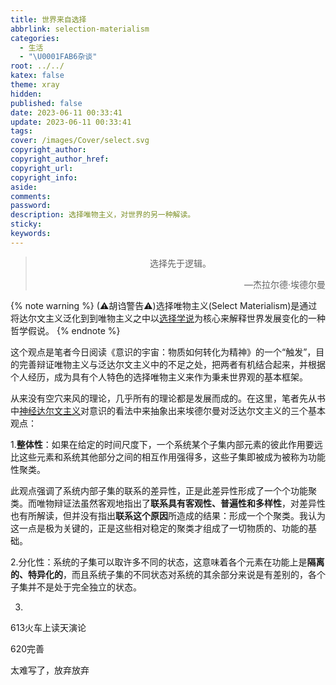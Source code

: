 ```yaml
---
title: 世界来自选择
abbrlink: selection-materialism
categories:
  - 生活
  - "\U0001FAB6杂谈"
root: ../../
katex: false
theme: xray
hidden: 
published: false
date: 2023-06-11 00:33:41
update: 2023-06-11 00:33:41
tags:
cover: /images/Cover/select.svg
copyright_author:
copyright_author_href:
copyright_url:
copyright_info:
aside:
comments:
password:
description: 选择唯物主义，对世界的另一种解读。
sticky:
keywords:
---
```


> <center>选择先于逻辑。</center>
> <p align="right">—杰拉尔德·埃德尔曼</p>

{% note warning %}
(⚠胡诌警告⚠)选择唯物主义(Select Materialism)是通过将达尔文主义泛化到到唯物主义之中以<u>选择学说</u>为核心来解释世界发展变化的一种哲学假说。
{% endnote %}

这个观点是笔者今日阅读《意识的宇宙：物质如何转化为精神》的一个“触发”，目的完善辩证唯物主义与泛达尔文主义中的不足之处，把两者有机结合起来，并根据个人经历，成为具有个人特色的选择唯物主义来作为秉耒世界观的基本框架。

从来没有空穴来风的理论，几乎所有的理论都是发展而成的。在这里，笔者先从书中<u>神经达尔文主义</u>对意识的看法中来抽象出来埃德尔曼对泛达尔文主义的三个基本观点：

1.**整体性**：如果在给定的时间尺度下，一个系统某个子集内部元素的彼此作用要远比这些元素和系统其他部分之间的相互作用强得多，这些子集即被成为被称为功能性聚类。

此观点强调了系统内部子集的联系的差异性，正是此差异性形成了一个个功能聚类。而唯物辩证法虽然客观地指出了**联系具有客观性、普遍性和多样性**，对差异性也有所解读，但并没有指出**联系这个原因**所造成的结果：形成一个个聚类。我认为这一点是极为关键的，正是这些相对稳定的聚类才组成了一切物质的、功能的基础。

2.分化性：系统的子集可以取许多不同的状态，这意味着各个元素在功能上是**隔离的、特异化的**，而且系统子集的不同状态对系统的其余部分来说是有差别的，各个子集并不是处于完全独立的状态。

3.


613火车上读天演论

620完善

太难写了，放弃放弃